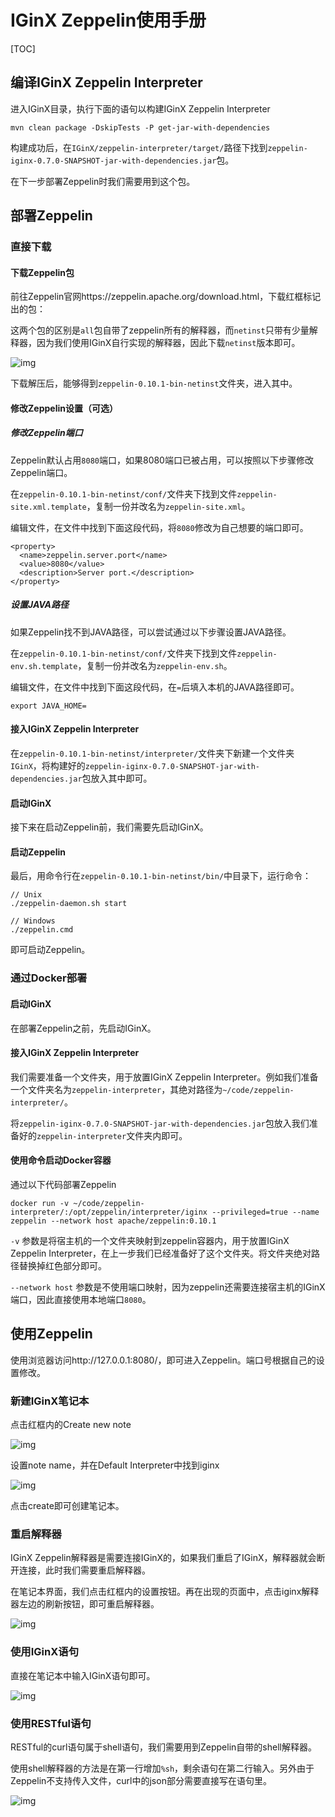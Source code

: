 # IGinX Zeppelin使用手册

[TOC]

## 编译IGinX Zeppelin Interpreter

进入IGinX目录，执行下面的语句以构建IGinX Zeppelin Interpreter

```Shell
mvn clean package -DskipTests -P get-jar-with-dependencies    
```

构建成功后，在`IGinX/zeppelin-interpreter/target/`路径下找到`zeppelin-iginx-0.7.0-SNAPSHOT-jar-with-dependencies.jar`包。

在下一步部署Zeppelin时我们需要用到这个包。

## 部署Zeppelin

### 直接下载

#### 下载Zeppelin包

前往Zeppelin官网https://zeppelin.apache.org/download.html，下载红框标记出的包：

这两个包的区别是`all`包自带了zeppelin所有的解释器，而`netinst`只带有少量解释器，因为我们使用IGinX自行实现的解释器，因此下载`netinst`版本即可。

![img](../images/IGinXZeppelin/zeppelin_download_page.png)

下载解压后，能够得到`zeppelin-0.10.1-bin-netinst`文件夹，进入其中。

#### 修改Zeppelin设置（可选）

##### 修改Zeppelin端口

Zeppelin默认占用`8080`端口，如果8080端口已被占用，可以按照以下步骤修改Zeppelin端口。

在`zeppelin-0.10.1-bin-netinst/conf/`文件夹下找到文件`zeppelin-site.xml.template`，复制一份并改名为`zeppelin-site.xml`。

编辑文件，在文件中找到下面这段代码，将`8080`修改为自己想要的端口即可。

```Shell
<property>
  <name>zeppelin.server.port</name>
  <value>8080</value>
  <description>Server port.</description>
</property>
```

##### 设置JAVA路径

如果Zeppelin找不到JAVA路径，可以尝试通过以下步骤设置JAVA路径。

在`zeppelin-0.10.1-bin-netinst/conf/`文件夹下找到文件`zeppelin-env.sh.template`，复制一份并改名为`zeppelin-env.sh`。

编辑文件，在文件中找到下面这段代码，在`=`后填入本机的JAVA路径即可。

```Shell
export JAVA_HOME=
```

#### 接入IGinX Zeppelin Interpreter

在`zeppelin-0.10.1-bin-netinst/interpreter/`文件夹下新建一个文件夹`IGinX`，将构建好的`zeppelin-iginx-0.7.0-SNAPSHOT-jar-with-dependencies.jar`包放入其中即可。

#### 启动IGinX

接下来在启动Zeppelin前，我们需要先启动IGinX。

#### 启动Zeppelin

最后，用命令行在`zeppelin-0.10.1-bin-netinst/bin/`中目录下，运行命令：

```Shell
// Unix
./zeppelin-daemon.sh start

// Windows
./zeppelin.cmd
```

即可启动Zeppelin。

### 通过Docker部署

#### 启动IGinX

在部署Zeppelin之前，先启动IGinX。

#### 接入IGinX Zeppelin Interpreter

我们需要准备一个文件夹，用于放置IGinX Zeppelin Interpreter。例如我们准备一个文件夹名为`zeppelin-interpreter`，其绝对路径为`~/code/zeppelin-interpreter/`。

将`zeppelin-iginx-0.7.0-SNAPSHOT-jar-with-dependencies.jar`包放入我们准备好的`zeppelin-interpreter`文件夹内即可。

#### 使用命令启动Docker容器

通过以下代码部署Zeppelin

```Shell
docker run -v ~/code/zeppelin-interpreter/:/opt/zeppelin/interpreter/iginx --privileged=true --name zeppelin --network host apache/zeppelin:0.10.1
```

`-v` 参数是将宿主机的一个文件夹映射到zeppelin容器内，用于放置IGinX Zeppelin Interpreter，在上一步我们已经准备好了这个文件夹。将文件夹绝对路径替换掉红色部分即可。

`--network host` 参数是不使用端口映射，因为zeppelin还需要连接宿主机的IGinX端口，因此直接使用本地端口`8080`。

## 使用Zeppelin

使用浏览器访问http://127.0.0.1:8080/，即可进入Zeppelin。端口号根据自己的设置修改。

### 新建IGinX笔记本

点击红框内的Create new note

![img](../images/IGinXZeppelin/create_new_note.png)

设置note name，并在Default Interpreter中找到iginx

![img](../images/IGinXZeppelin/set_new_note.png)

点击create即可创建笔记本。

### 重启解释器

IGinX Zeppelin解释器是需要连接IGinX的，如果我们重启了IGinX，解释器就会断开连接，此时我们需要重启解释器。

在笔记本界面，我们点击红框内的设置按钮。再在出现的页面中，点击iginx解释器左边的刷新按钮，即可重启解释器。

![img](../images/IGinXZeppelin/restart_interpreter.png)

### 使用IGinX语句

直接在笔记本中输入IGinX语句即可。

![img](../images/IGinXZeppelin/iginx_sql.png)

### 使用RESTful语句

RESTful的curl语句属于shell语句，我们需要用到Zeppelin自带的shell解释器。

使用shell解释器的方法是在第一行增加`%sh`，剩余语句在第二行输入。另外由于Zeppelin不支持传入文件，curl中的json部分需要直接写在语句里。

![img](../images/IGinXZeppelin/restful.png)
